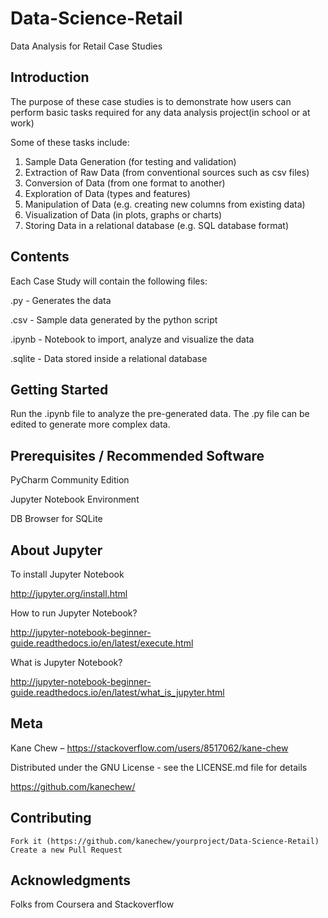 # Data-Science-Retail
Data Analysis for Retail Case Studies 

## Introduction
The purpose of these case studies is to demonstrate how users can perform basic tasks required for any data analysis project(in school or at work) 

Some of these tasks include:
1. Sample Data Generation (for testing and validation)
2. Extraction of Raw Data (from conventional sources such as csv files)
3. Conversion of Data (from one format to another)
3. Exploration of Data (types and features)
4. Manipulation of Data (e.g. creating new columns from existing data)
5. Visualization of Data (in plots, graphs or charts)
6. Storing Data in a relational database (e.g. SQL database format)

## Contents
Each Case Study will contain the following files:

.py - Generates the data

.csv - Sample data generated by the python script

.ipynb - Notebook to import, analyze and visualize the data

.sqlite - Data stored inside a relational database

## Getting Started
Run the .ipynb file to analyze the pre-generated data.
The .py file can be edited to generate more complex data.

## Prerequisites / Recommended Software

PyCharm Community Edition

Jupyter Notebook Environment

DB Browser for SQLite 

## About Jupyter
To install Jupyter Notebook

http://jupyter.org/install.html

How to run Jupyter Notebook?

http://jupyter-notebook-beginner-guide.readthedocs.io/en/latest/execute.html

What is Jupyter Notebook?

http://jupyter-notebook-beginner-guide.readthedocs.io/en/latest/what_is_jupyter.html



## Meta

Kane Chew – https://stackoverflow.com/users/8517062/kane-chew

Distributed under the GNU License - see the LICENSE.md file for details

https://github.com/kanechew/

## Contributing

    Fork it (https://github.com/kanechew/yourproject/Data-Science-Retail)
    Create a new Pull Request

## Acknowledgments

Folks from Coursera and Stackoverflow
